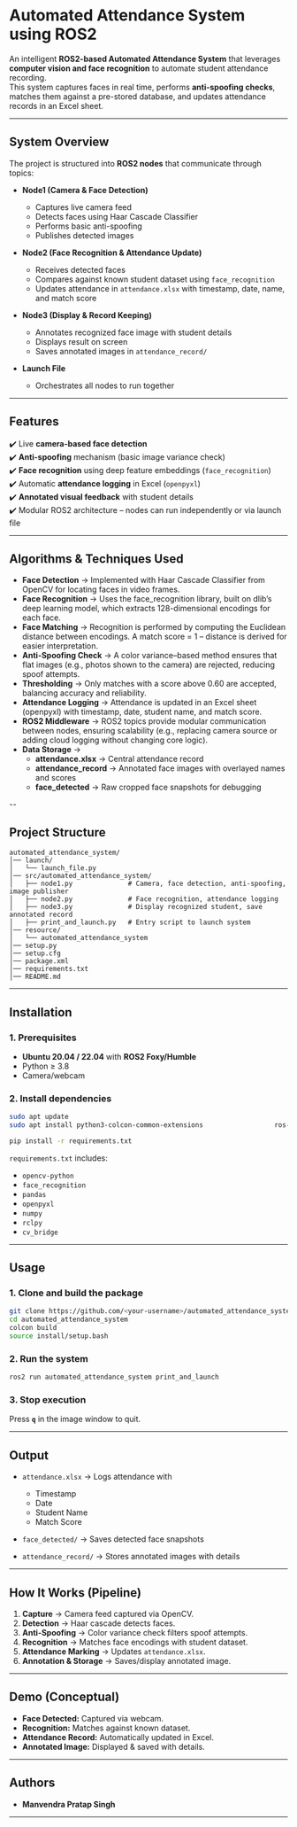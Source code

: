 # Automated Attendance System using ROS2  

An intelligent **ROS2-based Automated Attendance System** that leverages **computer vision and face recognition** to automate student attendance recording.  
This system captures faces in real time, performs **anti-spoofing checks**, matches them against a pre-stored database, and updates attendance records in an Excel sheet.  

---

## System Overview  
The project is structured into **ROS2 nodes** that communicate through topics:  

- **Node1 (Camera & Face Detection)**  
  - Captures live camera feed  
  - Detects faces using Haar Cascade Classifier  
  - Performs basic anti-spoofing  
  - Publishes detected images  

- **Node2 (Face Recognition & Attendance Update)**  
  - Receives detected faces  
  - Compares against known student dataset using `face_recognition`  
  - Updates attendance in `attendance.xlsx` with timestamp, date, name, and match score  

- **Node3 (Display & Record Keeping)**  
  - Annotates recognized face image with student details  
  - Displays result on screen  
  - Saves annotated images in `attendance_record/`  

- **Launch File**  
  - Orchestrates all nodes to run together  

---

## Features  
✔️ Live **camera-based face detection**  
✔️ **Anti-spoofing** mechanism (basic image variance check)  
✔️ **Face recognition** using deep feature embeddings (`face_recognition`)  
✔️ Automatic **attendance logging** in Excel (`openpyxl`)  
✔️ **Annotated visual feedback** with student details  
✔️ Modular ROS2 architecture – nodes can run independently or via launch file  

---

## Algorithms & Techniques Used

- **Face Detection** → Implemented with Haar Cascade Classifier from OpenCV for locating faces in video frames.
- **Face Recognition** → Uses the face_recognition library, built on dlib’s deep learning model, which extracts 128-dimensional encodings for each face.
- **Face Matching** → Recognition is performed by computing the Euclidean distance between encodings. A match score = 1 – distance is derived for easier interpretation.
- **Anti-Spoofing Check** → A color variance–based method ensures that flat images (e.g., photos shown to the camera) are rejected, reducing spoof attempts.
- **Thresholding** → Only matches with a score above 0.60 are accepted, balancing accuracy and reliability.
- **Attendance Logging** → Attendance is updated in an Excel sheet (openpyxl) with timestamp, date, student name, and match score.
- **ROS2 Middleware** → ROS2 topics provide modular communication between nodes, ensuring scalability (e.g., replacing camera source or adding cloud logging without changing core logic).
- **Data Storage** →
  - **attendance.xlsx** → Central attendance record
  - **attendance_record** → Annotated face images with overlayed names and scores
  - **face_detected** → Raw cropped face snapshots for debugging

--

## Project Structure  
```
automated_attendance_system/
│── launch/
│   └── launch_file.py
│── src/automated_attendance_system/
│   ├── node1.py              # Camera, face detection, anti-spoofing, image publisher
│   ├── node2.py              # Face recognition, attendance logging
│   ├── node3.py              # Display recognized student, save annotated record
│   ├── print_and_launch.py   # Entry script to launch system
│── resource/
│   └── automated_attendance_system
│── setup.py
│── setup.cfg
│── package.xml
│── requirements.txt
│── README.md
```

---

## Installation  

### 1. Prerequisites  
- **Ubuntu 20.04 / 22.04** with **ROS2 Foxy/Humble**  
- Python ≥ 3.8  
- Camera/webcam  

### 2. Install dependencies  
```bash
sudo apt update
sudo apt install python3-colcon-common-extensions                  ros-${ROS_DISTRO}-cv-bridge                  ros-${ROS_DISTRO}-image-transport

pip install -r requirements.txt
```

`requirements.txt` includes:  
- `opencv-python`  
- `face_recognition`  
- `pandas`  
- `openpyxl`  
- `numpy`  
- `rclpy`  
- `cv_bridge`  

---

## Usage  

### 1. Clone and build the package  
```bash
git clone https://github.com/<your-username>/automated_attendance_system.git
cd automated_attendance_system
colcon build
source install/setup.bash
```

### 2. Run the system  
```bash
ros2 run automated_attendance_system print_and_launch
```

### 3. Stop execution  
Press **`q`** in the image window to quit.  

---

## Output  

- `attendance.xlsx` → Logs attendance with  
  - Timestamp  
  - Date  
  - Student Name  
  - Match Score  

- `face_detected/` → Saves detected face snapshots  

- `attendance_record/` → Stores annotated images with details  

---

## How It Works (Pipeline)  
1. **Capture** → Camera feed captured via OpenCV.  
2. **Detection** → Haar cascade detects faces.  
3. **Anti-Spoofing** → Color variance check filters spoof attempts.  
4. **Recognition** → Matches face encodings with student dataset.  
5. **Attendance Marking** → Updates `attendance.xlsx`.  
6. **Annotation & Storage** → Saves/display annotated image.  

---

## Demo (Conceptual)  
- **Face Detected:** Captured via webcam.  
- **Recognition:** Matches against known dataset.  
- **Attendance Record:** Automatically updated in Excel.  
- **Annotated Image:** Displayed & saved with details.  

---

## Authors  
- **Manvendra Pratap Singh**  

--- 
